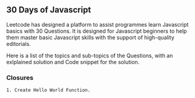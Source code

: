 ## 30 Days of Javascript

Leetcode has designed a platform to assist programmes learn Javascript basics with 30 Questions. It is designed for Javascript beginners to help them master basic Javascript skills with the support of high-quality editorials.

Here is a list of the topics and sub-topics of the Questions, with an exlplained solution and Code snippet for the solution.

### Closures

    1. Create Hello World Function. 